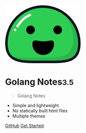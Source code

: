 ![logo](_media/icon.svg)

# Golang Notes<small>3.5</small>

> Golang Notes

- Simple and lightweight
- No statically built html files
- Multiple themes

[GitHub](https://github.com/docsifyjs/docsify/)
[Get Started](README.md)